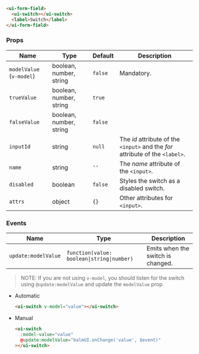 ```html
<ui-form-field>
  <ui-switch></ui-switch>
  <label>Switch</label>
</ui-form-field>
```

### Props

| Name                     | Type                    | Default | Description                                                                   |
| ------------------------ | ----------------------- | ------- | ----------------------------------------------------------------------------- |
| `modelValue` (`v-model`) | boolean, number, string | `false` | Mandatory.                                                                    |
| `trueValue`              | boolean, number, string | `true`  |                                                                               |
| `falseValue`             | boolean, number, string | `false` |                                                                               |
| `inputId`                | string                  | `null`  | The _id_ attribute of the `<input>` and the _for_ attribute of the `<label>`. |
| `name`                   | string                  | `''`    | The _name_ attribute of the `<input>`.                                        |
| `disabled`               | boolean                 | `false` | Styles the switch as a disabled switch.                                       |
| `attrs`                  | object                  | `{}`    | Other attributes for `<input>`.                                               |

### Events

| Name                | Type                                       | Description                       |
| ------------------- | ------------------------------------------ | --------------------------------- |
| `update:modelValue` | `function(value: boolean\|string\|number)` | Emits when the switch is changed. |

> NOTE: If you are not using `v-model`, you should listen for the switch using `@update:modelValue` and update the `modelValue` prop.

- Automatic

  ```html
  <ui-switch v-model="value"></ui-switch>
  ```

- Manual

  ```html
  <ui-switch
    :model-value="value"
    @update:modelValue="balmUI.onChange('value', $event)"
  ></ui-switch>
  ```
